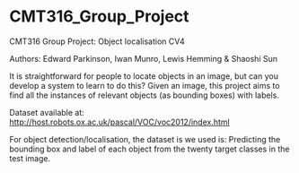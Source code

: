 # CMT316_Group_Project
CMT316 Group Project: Object localisation CV4

Authors: Edward Parkinson, Iwan Munro, Lewis Hemming & Shaoshi Sun

It is straightforward for people to locate objects in an image, but can you develop a system to learn to do this? 
Given an image, this project aims to find all the instances of relevant objects (as bounding boxes) with labels. 
 
Dataset available at: http://host.robots.ox.ac.uk/pascal/VOC/voc2012/index.html 
 
For object detection/localisation, the dataset is we used is: Predicting the bounding box and label of each object from the twenty target classes in the test image.
